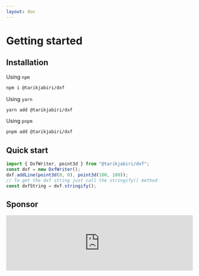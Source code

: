 ```yaml
---
layout: doc
---
```


# Getting started

## Installation

Using `npm`

```bash
npm i @tarikjabiri/dxf
```
Using `yarn`
```bash
yarn add @tarikjabiri/dxf
```
Using `pnpm`
```bash
pnpm add @tarikjabiri/dxf
```

## Quick start

```js
import { DxfWriter, point3d } from "@tarikjabiri/dxf";
const dxf = new DxfWriter();
dxf.addLine(point3d(0, 0), point3d(100, 100));
// To get the dxf string just call the stringify() method
const dxfString = dxf.stringify();
```
## Sponsor

<iframe src="https://github.com/sponsors/dxfjs/card" title="Sponsor dxfjs" style="border: 0; width: 100%"></iframe>

